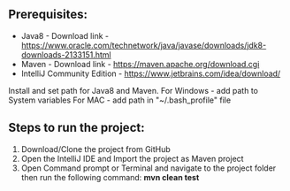 Prerequisites:
-------------

- Java8 - Download link - https://www.oracle.com/technetwork/java/javase/downloads/jdk8-downloads-2133151.html
- Maven - Download link - https://maven.apache.org/download.cgi
- IntelliJ Community Edition - https://www.jetbrains.com/idea/download/

Install and set path for Java8 and Maven. 
For Windows - add path to System variables
For MAC - add path in "~/.bash_profile" file

Steps to run the project:
-------------------------
1. Download/Clone the project from GitHub
2. Open the IntelliJ IDE and Import the project as Maven project
3. Open Command prompt or Terminal and navigate to the project folder then run the following command:
**mvn clean test**

